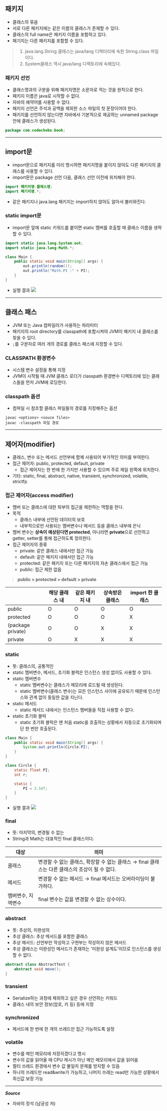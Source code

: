 ## 패키지
- 클래스의 묶음
- 서로 다른 패키지에는 같은 이름의 클래스가 존재할 수 있다.
- 클래스의 full name은 패키지 이름을 포함하고 있다.
- 패기지는 다른 패키지를 포함할 수 있다.

>
>1) java.lang.String 클래스는 java/lang 디렉터리에 속한 String.class 파일이다.
>2) System클래스 역시 java/lang 디렉토리에 속해있다.

### 패키지 선언
- 클래스명과의 구분을 위해 패키지명은 소문자로 적는 것을 원칙으로 한다.
- 패키지 이름은 java로 시작할 수 없다.
- 자바의 예약어를 사용할 수 없다.
- 패키지 선언은 주석과 공백을 제외한 소스 파일의 첫 문장이어야 한다.
- 패키지를 선언하지 않는다면 자바에서 기본적으로 제공하는 unnamed package 안에 클래스가 생성된다.

```java
package com.codechobo.book;
```

---

## import문
- import문으로 패키지를 미리 명시하면 패키지명을 붙이지 않아도 다른 패키지의 클래스를 사용할 수 있다.
- import문은 package 선언 다음, 클래스 선언 이전에 위치해야 한다.
```java
import 패키지명.클래스명;
import 패기지명.*;
```
- 같은 패키지나 java.lang 패키지는 import하지 않아도 알아서 불러와진다.

### static import문
- import문 앞에 static 키워드를 붙이면 static 멤버를 호출할 때 클래스 이름을 생략할 수 있다.
```java
import static java.lang.System.out;
import static java.lang.Math.*;

class Main {
    public static void main(String[] args) {
        out.println(random());
        out.println("Math.PI :" + PI);
    }
}
```
- 실행 결과
![](https://images.velog.io/images/janeljs/post/0825fa32-ce09-4fa4-bb5a-7cdc56f37769/image.png)

---

## 클래스 패스
- JVM 또는 Java 컴파일러가 사용하는 파라미터
- 패키지의 root directory를 classpath에 포함시켜야 JVM이 패키지 내 클래스를 찾을 수 있다.
- `;`를 구분자로 여러 개의 경로를 클래스 패스에 지정할 수 있다.

### CLASSPATH 환경변수
- 시스템 변수 설정을 통해 지정
- JVM이 시작될 때 JVM 클래스 로더가 classpath 환경변수 디렉토리에 있는 클래스들을 먼저 JVM에 로딩한다.

### classpath 옵션
- 컴파일 시 참조할 클래스 파일들의 경로를 지정해주는 옵션

```
javac <options> <souce files>
javac -classpath 파일 경로
```
---


## 제어자(modifier)
- 클래스, 변수 또는 메서드 선언부에 함께 사용되어 부가적인 의미를 부여한다.
- 접근 제어자: public, protected, default, private
  - 접근 제어자는 한 번에 한 가지만 사용할 수 있으며 주로 제일 왼쪽에 위치한다.
- 기타: static, final, abstract, native, transient, synchronized, volatile, strictfp

### 접근 제어자(access modifier)
- 멤버 또는 클래스에 대한 외부의 접근을 제한하는 역할을 한다.
- 목적
   - 클래스 내부에 선언된 데이터의 보호
   - 내부적으로만 사용되는 멤버변수나 메서드 등을 클래스 내부에 은닉
- 멤버 변수는 **상속이 예상된다면 protected**, 아니라면 **private**으로 선언하고 getter, setter를 통해 접근하도록 정의한다.
- 접근 제어자의 종류
  - private: 같은 클래스 내에서만 접근 가능
  - default: 같은 패키지 내에서만 접근 가능
  - protected: 같은 패키지 또는 다른 패키지의 자손 클래스에서 접근 가능
  - public: 접근 제한 없음
> **public > protected > default > private**


|                   | 해당 클래스 내 | 같은 패키지 내 | 상속받은 클래스 | import 한 클래스 |
| ----------------- | -------------- | -------------- | --------------- | ---------------- |
| public            | O              | O              | O               | O                |
| protected         | O              | O              | O               | X                |
| (package private) | O              | O              | X               | X                |
| private           | O              | X              | X               | X                |




### static
- 뜻: 클래스의, 공통적인
- static 멤버변수, 메서드, 초기화 블럭은 인스턴스 생성 없이도 사용할 수 있다.
- static 멤버변수
  - static 멤버변수는 클래스가 메모리에 로드될 때 생성된다.
  - static 멤버변수(클래스 변수)는 모든 인스턴스 사이에 공유되기 때문에 인스턴스와 관계 없이 동일한 값을 지닌다.
- static 메서드
  - static 메서드 내에서는 인스턴스 멤버들을 직접 사용할 수 없다.
- static 초기화 블럭
  - static 초기화 블럭은 맨 처음 static을 호출하는 상황에서 자동으로 초기화되며 단 한 번만 호출된다.
```java
class Main {
    public static void main(String[] args) {
        System.out.println(Circle.PI);
    }
}

class Circle {
    static float PI;
    int r;

    static {
        PI = 3.14f;
    }
}
```
- 실행 결과
![](https://images.velog.io/images/janeljs/post/e6ef28ea-dac1-4cea-b87a-d6381f536d04/image.png)

### final
- 뜻: 마지막의, 변경될 수 없는
- String과 Math는 대표적인 final 클래스이다.

| 대상               | 의미                                                         |
| ------------------ | ------------------------------------------------------------ |
| 클래스             | 변경할 수 없는 클래스, 확장할 수 없는 클래스 &rarr; final 클래스는 다른 클래스의 조상이 될 수 없다. |
| 메서드             | 변경할 수 없는 메서드 &rarr; final 메서드는 오버라이딩이 불가하다. |
| 멤버변수, 지역변수 | final 변수는 값을 변경할 수 없는 상수이다.                   |

### abstract
- 뜻: 추상의, 미완성의
- 추상 클래스: 추상 메서드를 포함한 클래스
- 추상 메서드: 선언부만 작성하고 구현부는 작성하지 않은 메서드
- 추상 클래스는 미완성인 메서드가 존재하는 '미완성 설계도'이므로 인스턴스를 생성할 수 없다.
```java
abstract class AbstractTest { 
    abstract void move();
}
```

### transient
  -  Serialize하는 과정에 제외하고 싶은 경우 선언하는 키워드
  - 클래스 내의 보안 정보(암호, 키 등) 등에 지정

### synchronized
  - 메서드에 한 번에 한 개의 쓰레드만 접근 가능하도록 설정
### volatile
  - 변수를 메인 메모리에 저장히겠다고 명시
  - 변수의 값을 읽어올 때 CPU 캐시가 아닌 메인 메모리에서 값을 읽어옴
  - 멀티 쓰레드 환경에서 변수 값 불일치 문제를 방지할 수 있음
  - 하나의 쓰레드만 read&write가 가능하고, 나머지 쓰레는 read만 가능한 상황에서 최신값 보장 가능


---

***Source***
- 자바의 정석 (남궁성 저)